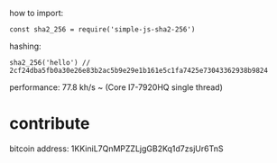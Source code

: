 how to import:
```
const sha2_256 = require('simple-js-sha2-256')
```
hashing:
```
sha2_256('hello') // 2cf24dba5fb0a30e26e83b2ac5b9e29e1b161e5c1fa7425e73043362938b9824
```
performance: 
77.8 kh/s ~ (Core I7-7920HQ single thread)

# contribute

bitcoin address: 1KKiniL7QnMPZZLjgGB2Kq1d7zsjUr6TnS